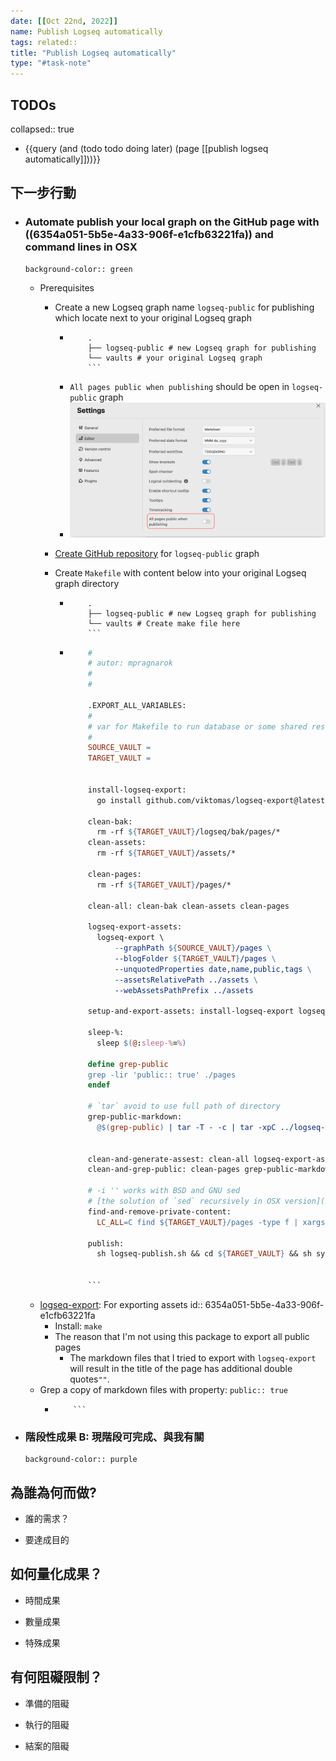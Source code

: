 ```yaml
---
date: [[Oct 22nd, 2022]]
name: Publish Logseq automatically
tags: related::
title: "Publish Logseq automatically"
type: "#task-note"
---
```


## TODOs
collapsed:: true

- {{query (and (todo todo doing later) (page [[publish logseq automatically]]))}}


## 下一步行動

- ### Automate publish your local graph on the GitHub page with ((6354a051-5b5e-4a33-906f-e1cfb63221fa)) and command lines in OSX
	  background-color:: green
	- Prerequisites
		- Create a new Logseq graph name `logseq-public` for publishing which locate next to your original Logseq graph
			- ```
				  .
				  ├── logseq-public # new Logseq graph for publishing
				  └── vaults # your original Logseq graph
				  ```
			- `All pages public when publishing` should be open in `logseq-public` graph
			- ![Logseq settings](../assets/Screen_Shot_2022-10-23_at_2.31.55_PM_1666506923711_0.png)
		- [Create GitHub repository](https://docs.github.com/en/get-started/quickstart/create-a-repo) for `logseq-public` graph

		- Create `Makefile` with content below into your original Logseq graph directory
			- ```
				  .
				  ├── logseq-public # new Logseq graph for publishing
				  └── vaults # Create make file here
				  ```
			- ```Makefile
				  #
				  # autor: mpragnarok
				  # 
				  #
				  
				  .EXPORT_ALL_VARIABLES:
				  #
				  # var for Makefile to run database or some shared resources
				  #
				  SOURCE_VAULT = 
				  TARGET_VAULT = 
				  
				  
				  install-logseq-export:
				  	go install github.com/viktomas/logseq-export@latest
				  
				  clean-bak:
				  	rm -rf ${TARGET_VAULT}/logseq/bak/pages/*
				  clean-assets:
				  	rm -rf ${TARGET_VAULT}/assets/*
				  
				  clean-pages:
				  	rm -rf ${TARGET_VAULT}/pages/*
				  
				  clean-all: clean-bak clean-assets clean-pages
				  
				  logseq-export-assets:
				  	logseq-export \
				  		--graphPath ${SOURCE_VAULT}/pages \
				  		--blogFolder ${TARGET_VAULT}/pages \
				  		--unquotedProperties date,name,public,tags \
				  		--assetsRelativePath ../assets \
				  		--webAssetsPathPrefix ../assets
				  
				  setup-and-export-assets: install-logseq-export logseq-export-assets
				  
				  sleep-%:
				  	sleep $(@:sleep-%=%)
				  
				  define grep-public
				  grep -lir 'public:: true' ./pages
				  endef
				  
				  # `tar` avoid to use full path of directory
				  grep-public-markdown: 
				  	@$(grep-public) | tar -T - -c | tar -xpC ../logseq-public
				  	
				  	
				  clean-and-generate-assest: clean-all logseq-export-assets 
				  clean-and-grep-public: clean-pages grep-public-markdown
				  
				  # -i '' works with BSD and GNU sed
				  # [the solution of `sed` recursively in OSX version](https://www.cyberciti.biz/faq/unix-linux-replace-string-words-in-many-files/#comment-68305)
				  find-and-remove-private-content:
				  	LC_ALL=C find ${TARGET_VAULT}/pages -type f | xargs -I@ sed -i '' '/^- #+BEGIN_PRIVATE/,/^- #+END_PRIVATE/d' @
				  
				  publish:
				  	sh logseq-publish.sh && cd ${TARGET_VAULT} && sh sync.sh
				  
				  
				  ```
	- [logseq-export](https://github.com/viktomas/logseq-export): For exporting assets
		  id:: 6354a051-5b5e-4a33-906f-e1cfb63221fa
		- Install: `make`
		- The reason that I'm not using this package to export all public pages
			- The markdown files that I tried to export with `logseq-export` will result in the title of the page has additional double quotes`""`.
	- Grep a copy of markdown files with property: `public:: true`
		- ```
			  ```

- ### 階段性成果 B: 現階段可完成、與我有關
	  background-color:: purple


## 為誰為何而做?

- 誰的需求？

- 要達成目的

## 如何量化成果？

- 時間成果

- 數量成果

- 特殊成果

## 有何阻礙限制？

- 準備的阻礙

- 執行的阻礙

- 結案的阻礙